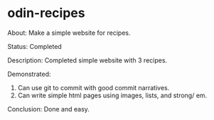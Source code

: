 # odin-recipes
About: Make a simple website for recipes.

Status: Completed

Description: Completed simple website with 3 recipes.

Demonstrated:
1. Can use git to commit with good commit narratives.
2. Can write simple html pages using images, lists, and strong/ em.

Conclusion: Done and easy. 



